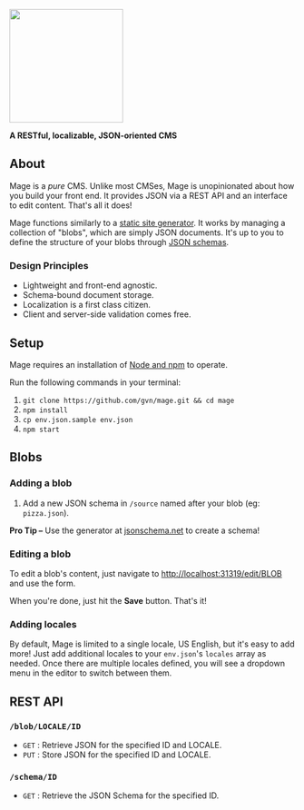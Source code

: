 <img src="http://gvn.github.io/mage/assets/mage.png" width="200"><br/>

**A RESTful, localizable, JSON-oriented CMS**

## About

Mage is a *pure* CMS. Unlike most CMSes, Mage is unopinionated about how you build your front end. It provides JSON via a REST API and an interface to edit content. That's all it does!

Mage functions similarly to a [static site generator](https://github.com/skx/static-site-generators). It works by managing a collection of "blobs", which are simply JSON documents. It's up to you to define the structure of your blobs through [JSON schemas](http://json-schema.org/).

### Design Principles

- Lightweight and front-end agnostic.
- Schema-bound document storage.
- Localization is a first class citizen.
- Client and server-side validation comes free.

## Setup

Mage requires an installation of [Node and npm](https://nodejs.org/en/) to operate.

Run the following commands in your terminal:

1. `git clone https://github.com/gvn/mage.git && cd mage`
2. `npm install`
3. `cp env.json.sample env.json`
4. `npm start`

## Blobs

### Adding a blob

1. Add a new JSON schema in `/source` named after your blob (eg: `pizza.json`).

**Pro Tip –** Use the generator at [jsonschema.net](http://jsonschema.net) to create a schema!

### Editing a blob

To edit a blob's content, just navigate to [http://localhost:31319/edit/BLOB](http://localhost:31319/edit/BLOB) and use the form.

When you're done, just hit the **Save** button. That's it!

### Adding locales

By default, Mage is limited to a single locale, US English, but it's easy to add more! Just add additional locales to your `env.json`'s `locales` array as needed. Once there are multiple locales defined, you will see a dropdown menu in the editor to switch between them.

## REST API

### `/blob/LOCALE/ID`

- `GET` : Retrieve JSON for the specified ID and LOCALE.
- `PUT` : Store JSON for the specified ID and LOCALE.

### `/schema/ID`

- `GET` : Retrieve the JSON Schema for the specified ID.
